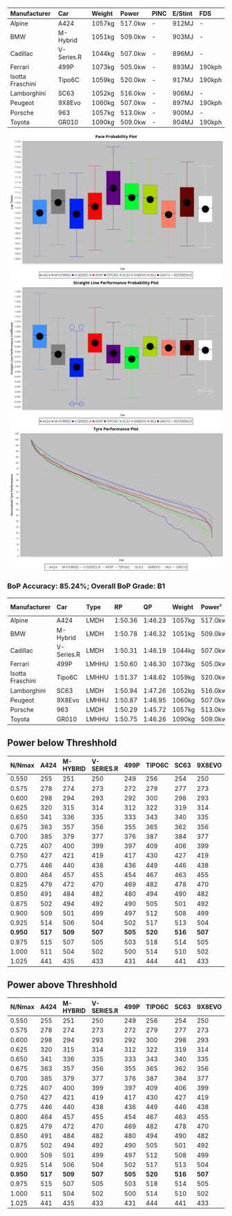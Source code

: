 | Manufacturer     | Car        | Weight | Power   | PINC    | E/Stint | FDS     |
|:-|:-|:-|:-|:-|:-|:-|
| Alpine           | A424       | 1057kg | 517.0kw |    -    | 912MJ   |    -    |
| BMW              | M-Hybrid   | 1051kg | 509.0kw |    -    | 903MJ   |    -    |
| Cadillac         | V-Series.R | 1044kg | 507.0kw |    -    | 896MJ   |    -    |
| Ferrari          | 499P       | 1073kg | 505.0kw |    -    | 893MJ   | 190kph  |
| Isotta Fraschini | Tipo6C     | 1059kg | 520.0kw |    -    | 917MJ   | 190kph  |
| Lamborghini      | SC63       | 1052kg | 516.0kw |    -    | 906MJ   |    -    |
| Peugeot          | 9X8Evo     | 1060kg | 507.0kw |    -    | 897MJ   | 190kph  |
| Porsche          | 963        | 1057kg | 513.0kw |    -    | 900MJ   |    -    |
| Toyota           | GR010      | 1090kg | 509.0kw |    -    | 904MJ   | 190kph  |

![PACECHART](./IMG/ACOMETHOD.png)
![STRAIGHTLINEPERFORMANCECHART](./IMG/ACOMETHOD_sp.png)
![TYREPERFORMANCECHART](./IMG/ACOMETHOD_tw.png)

### BoP Accuracy: 85.24%; Overall BoP Grade: B1
| Manufacturer     | Car        | Type  | RP      | QP      | Weight | Power¹  | Threshhold | PINC    | Power²   | E/Stint | AVG Vmax  | FDS     | RDLC | L/Stint | BOP-Grade | Model Accuracy | Model Points | Match% | SimDiff |
|:-|:-|:-|:-|:-|:-|:-|:-|:-|:-|:-|:-|:-|:-|:-|:-|:-|:-|:-|:-|
| Alpine           | A424       | LMDH  | 1:50.36 | 1:46.23 | 1057kg | 517.0kw | 210.0kph   |    -    | 517.00kw |  912MJ  | 290.32kph |    -    | 1.00 | 33      | -B2       | 100.00%        | 946          | 83.15% | #       |
| BMW              | M-Hybrid   | LMDH  | 1:50.78 | 1:46.32 | 1051kg | 509.0kw | 210.0kph   |    -    | 509.00kw |  903MJ  | 287.17kph |    -    | 1.01 | 33      | -A2       | 100.00%        | 1998         | 94.78% | #       |
| Cadillac         | V-Series.R | LMDH  | 1:50.31 | 1:46.19 | 1044kg | 507.0kw | 210.0kph   |    -    | 507.00kw |  896MJ  | 285.22kph |    -    | 1.02 | 33      | -B2       | 98.11%         | 3991         | 84.63% | #       |
| Ferrari          | 499P       | LMHHU | 1:50.60 | 1:46.30 | 1073kg | 505.0kw | 210.0kph   |    -    | 505.00kw |  893MJ  | 287.37kph | 190kph  | 1.02 | 33      | ~A1       | 98.72%         | 4180         | 98.06% | #       |
| Isotta Fraschini | Tipo6C     | LMHHU | 1:51.37 | 1:48.62 | 1059kg | 520.0kw | 210.0kph   |    -    | 520.00kw |  917MJ  | 288.10kph | 190kph  | 1.04 | 33      | +Ω1       | 97.73%         | 129          | 44.67% | #       |
| Lamborghini      | SC63       | LMDH  | 1:50.94 | 1:47.26 | 1052kg | 516.0kw | 210.0kph   |    -    | 516.00kw |  906MJ  | 287.13kph |    -    | 1.03 | 33      | +A2       | 100.00%        | 784          | 90.41% | #       |
| Peugeot          | 9X8Evo     | LMHHU | 1:50.87 | 1:46.95 | 1060kg | 507.0kw | 210.0kph   |    -    | 507.00kw |  897MJ  | 287.69kph | 190kph  | 1.00 | 33      | +A2       | 100.00%        | 636          | 91.15% | #       |
| Porsche          | 963        | LMDH  | 1:50.29 | 1:45.72 | 1057kg | 513.0kw | 210.0kph   |    -    | 513.00kw |  900MJ  | 288.24kph |    -    | 1.00 | 33      | -B2       | 99.91%         | 11713        | 82.52% | #       |
| Toyota           | GR010      | LMHHU | 1:50.75 | 1:46.26 | 1090kg | 509.0kw | 210.0kph   |    -    | 509.00kw |  904MJ  | 286.19kph | 190kph  | 1.00 | 33      | ~A1       | 99.90%         | 3123         | 97.83% | #       |

## Power below Threshhold
| N/Nmax    | A424    | M-HYBRID | V-SERIES.R | 499P    | TIPO6C  | SC63    | 9X8EVO  | 963     | GR010   |
|:-|:-|:-|:-|:-|:-|:-|:-|:-|:-|
|  0.550    |  255    |  251     |  250       |  249    |  256    |  254    |  250    |  253    |  251    |
|  0.575    |  278    |  274     |  273       |  272    |  279    |  277    |  273    |  276    |  274    |
|  0.600    |  298    |  294     |  293       |  292    |  300    |  298    |  293    |  296    |  294    |
|  0.625    |  320    |  315     |  314       |  312    |  322    |  319    |  314    |  317    |  315    |
|  0.650    |  341    |  336     |  335       |  333    |  343    |  340    |  335    |  338    |  336    |
|  0.675    |  363    |  357     |  356       |  355    |  365    |  362    |  356    |  360    |  357    |
|  0.700    |  385    |  379     |  377       |  376    |  387    |  384    |  377    |  382    |  379    |
|  0.725    |  407    |  400     |  399       |  397    |  409    |  406    |  399    |  403    |  400    |
|  0.750    |  427    |  421     |  419       |  417    |  430    |  427    |  419    |  424    |  421    |
|  0.775    |  446    |  440     |  438       |  436    |  449    |  446    |  438    |  443    |  440    |
|  0.800    |  464    |  457     |  455       |  454    |  467    |  463    |  455    |  461    |  457    |
|  0.825    |  479    |  472     |  470       |  469    |  482    |  478    |  470    |  476    |  472    |
|  0.850    |  491    |  484     |  482       |  480    |  494    |  490    |  482    |  487    |  484    |
|  0.875    |  502    |  494     |  492       |  490    |  505    |  501    |  492    |  498    |  494    |
|  0.900    |  509    |  501     |  499       |  497    |  512    |  508    |  499    |  505    |  501    |
|  0.925    |  514    |  506     |  504       |  502    |  517    |  513    |  504    |  510    |  506    |
| **0.950** | **517** | **509**  | **507**    | **505** | **520** | **516** | **507** | **513** | **509** |
|  0.975    |  515    |  507     |  505       |  503    |  518    |  514    |  505    |  511    |  507    |
|  1.000    |  511    |  504     |  502       |  500    |  514    |  510    |  502    |  507    |  504    |
|  1.025    |  441    |  435     |  433       |  431    |  444    |  441    |  433    |  438    |  435    |

## Power above Threshhold
| N/Nmax    | A424    | M-HYBRID | V-SERIES.R | 499P    | TIPO6C  | SC63    | 9X8EVO  | 963     | GR010   |
|:-|:-|:-|:-|:-|:-|:-|:-|:-|:-|
|  0.550    |  255    |  251     |  250       |  249    |  256    |  254    |  250    |  253    |  251    |
|  0.575    |  278    |  274     |  273       |  272    |  279    |  277    |  273    |  276    |  274    |
|  0.600    |  298    |  294     |  293       |  292    |  300    |  298    |  293    |  296    |  294    |
|  0.625    |  320    |  315     |  314       |  312    |  322    |  319    |  314    |  317    |  315    |
|  0.650    |  341    |  336     |  335       |  333    |  343    |  340    |  335    |  338    |  336    |
|  0.675    |  363    |  357     |  356       |  355    |  365    |  362    |  356    |  360    |  357    |
|  0.700    |  385    |  379     |  377       |  376    |  387    |  384    |  377    |  382    |  379    |
|  0.725    |  407    |  400     |  399       |  397    |  409    |  406    |  399    |  403    |  400    |
|  0.750    |  427    |  421     |  419       |  417    |  430    |  427    |  419    |  424    |  421    |
|  0.775    |  446    |  440     |  438       |  436    |  449    |  446    |  438    |  443    |  440    |
|  0.800    |  464    |  457     |  455       |  454    |  467    |  463    |  455    |  461    |  457    |
|  0.825    |  479    |  472     |  470       |  469    |  482    |  478    |  470    |  476    |  472    |
|  0.850    |  491    |  484     |  482       |  480    |  494    |  490    |  482    |  487    |  484    |
|  0.875    |  502    |  494     |  492       |  490    |  505    |  501    |  492    |  498    |  494    |
|  0.900    |  509    |  501     |  499       |  497    |  512    |  508    |  499    |  505    |  501    |
|  0.925    |  514    |  506     |  504       |  502    |  517    |  513    |  504    |  510    |  506    |
| **0.950** | **517** | **509**  | **507**    | **505** | **520** | **516** | **507** | **513** | **509** |
|  0.975    |  515    |  507     |  505       |  503    |  518    |  514    |  505    |  511    |  507    |
|  1.000    |  511    |  504     |  502       |  500    |  514    |  510    |  502    |  507    |  504    |
|  1.025    |  441    |  435     |  433       |  431    |  444    |  441    |  433    |  438    |  435    |
